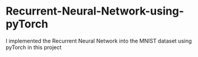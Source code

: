 # Recurrent-Neural-Network-using-pyTorch
I implemented the Recurrent Neural Network into the MNIST dataset using pyTorch in this project
